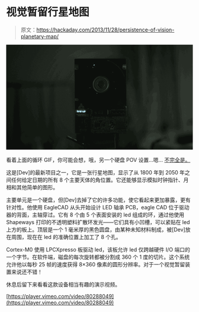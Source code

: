 # 视觉暂留行星地图

> 原文：<https://hackaday.com/2013/11/28/persistence-of-vision-planetary-map/>

![POV planetary map](img/7289e793daddfe4692861d0742419f4f.png)

看着上面的循环 GIF，你可能会想，哦，另一个硬盘 POV 设置…嗯… [不完全是。](http://cargocollective.com/ASTRARIUM/6739848)

这是[Dev]的最新项目之一，它是一张行星地图，显示了从 1800 年到 2050 年之间任何给定日期的所有 8 个主要天体的角位置。它还能够显示模拟时钟指针、月相和其他简单的图形。

主要单元是一个硬盘，但[Dev]去掉了它的许多功能，使它看起来更加暴露，更有针对性。他使用 EagleCAD 从头开始设计 LED 轴承 PCB，eagle CAD 位于驱动器的背面，主轴穿过。它有 8 个由 5 个表面安装的 led 组成的环，通过他使用 Shapeways 打印的不透明塑料扩散环发光——它们具有小凹槽，可以紧贴在 led 上方的板上。顶层是一个 1 毫米厚的黑色圆盘，由某种未知材料制成，被[Dev]放在周围，现在在 led 的准确位置上加工了 8 个孔。

Cortex-M0 使用 LPCXpresso 板驱动 led，该板允许 led 仅跨越硬件 I/O 端口的一个字节。在软件端，磁盘的每次旋转都被分割成 360 个 1 度的切片。这个系统允许他以每秒 25 帧的速度获得 8×360 像素的圆形分辨率。对于一个视觉暂留装置来说还不错！

休息后留下来看看这款设备相当有趣的演示视频。

[https://player.vimeo.com/video/80288049](https://player.vimeo.com/video/80288049)
